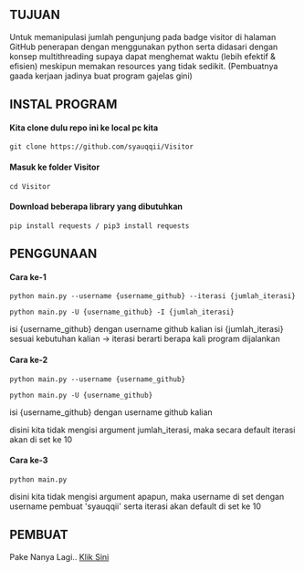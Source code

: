 ## TUJUAN
  Untuk memanipulasi jumlah pengunjung pada badge visitor di halaman GitHub
penerapan dengan menggunakan python serta didasari dengan konsep multithreading
supaya dapat menghemat waktu (lebih efektif & efisien) meskipun memakan resources
yang tidak sedikit. (Pembuatnya gaada kerjaan jadinya buat program gajelas gini)

## INSTAL PROGRAM
#### Kita clone dulu repo ini ke local pc kita
```
git clone https://github.com/syauqqii/Visitor
```
#### Masuk ke folder Visitor
```
cd Visitor
```
#### Download beberapa library yang dibutuhkan
```
pip install requests / pip3 install requests
```

## PENGGUNAAN
#### Cara ke-1
```
python main.py --username {username_github} --iterasi {jumlah_iterasi}
```
```
python main.py -U {username_github} -I {jumlah_iterasi}
```
isi {username_github} dengan username github kalian
isi {jumlah_iterasi} sesuai kebutuhan kalian
  -> iterasi berarti berapa kali program dijalankan

#### Cara ke-2
```
python main.py --username {username_github}
```
```
python main.py -U {username_github}
```
isi {username_github} dengan username github kalian

disini kita tidak mengisi argument jumlah_iterasi,
maka secara default iterasi akan di set ke 10

#### Cara ke-3
```
python main.py
```
disini kita tidak mengisi argument apapun,
maka username di set dengan username pembuat 'syauqqii'
serta iterasi akan default di set ke 10

## PEMBUAT
Pake Nanya Lagi.. [Klik Sini](mailto:0xd1m5@gmail.com)
